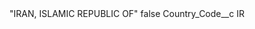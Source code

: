 <?xml version="1.0" encoding="UTF-8"?>
<CustomMetadata xmlns="http://soap.sforce.com/2006/04/metadata" xmlns:xsi="http://www.w3.org/2001/XMLSchema-instance" xmlns:xsd="http://www.w3.org/2001/XMLSchema">
    <label>&quot;IRAN, ISLAMIC REPUBLIC OF&quot;</label>
    <protected>false</protected>
    <values>
        <field>Country_Code__c</field>
        <value xsi:type="xsd:string">IR</value>
    </values>
</CustomMetadata>
